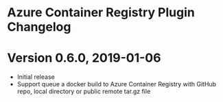 # Azure Container Registry Plugin Changelog

# Version 0.6.0, 2019-01-06
* Initial release
* Support queue a docker build to Azure Container Registry with GitHub repo, local directory or public remote tar.gz file